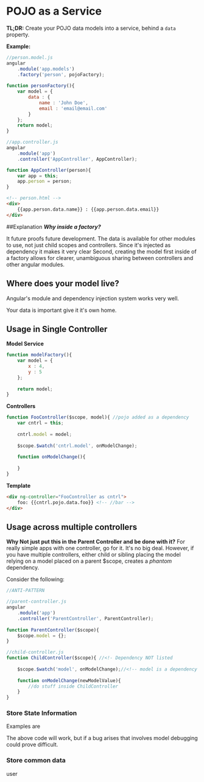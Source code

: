 # POJO as a Service

**TL;DR:** Create your POJO data models into a service, behind a ```data``` property.

**Example:**
```javascript
//person.model.js
angular
	.module('app.models')
	.factory('person', pojoFactory);
	
function personFactory(){
	var model = {
		data : {
			name : 'John Doe',
			email : 'email@email.com'
		}
	};
	return model;
}
```
```javascript
//app.controller.js
angular
	.module('app')
	.controller('AppController', AppController);

function AppController(person){
	var app = this;
	app.person = person;
}
```
```html
<!-- person.html -->
<div>
	{{app.person.data.name}} : {{app.person.data.email}}
</div>
```

##Explanation
***Why inside a factory?***

It future proofs future development.
The data is available for other modules to use, not just child scopes and controllers.
Since it's injected as dependency it makes it very clear
Second, creating the model first inside of a factory allows for clearer, unambiguous sharing between controllers and other angular modules.



## Where does your model live?
Angular's module and dependency injection system works very well.

Your data is important give it it's own home.




## Usage in Single Controller

**Model Service**
```javascript
function modelFactory(){
	var model = {
		x : 4,
		y : 5
	};
	
	return model;
}
```

**Controllers**
```javascript
function FooController($scope, model){ //pojo added as a dependency
	var cntrl = this;
	
	cntrl.model = model;
	
	$scope.$watch('cntrl.model', onModelChange);
	
	function onModelChange(){
		
	}
}
```

**Template**
```html
<div ng-controller="FooController as cntrl">
	foo: {{cntrl.pojo.data.foo}} <!-- //bar -->
</div>
```

## Usage across multiple controllers


**Why Not just put this in the Parent Controller and be done with it?**
For really simple apps with one controller, go for it. It's no big deal. 
However, if you have multiple controllers, either child or sibling placing the model
relying on a model placed on a parent $scope, creates a *phantom* dependency.

Consider the following:

```javascript
//ANTI-PATTERN

//parent-controller.js
angular
	.module('app')
	.controller('ParentController', ParentController);
	
function ParentController($scope){
	$scope.model = {};
}

//child-controller.js
function ChildController($scope){ //<!- Dependency NOT listed
	
	$scope.$watch('model', onModelChange);//<!-- model is a dependency
	
	function onModelChange(newModelValue){
		//do stuff inside ChildController
	}
}
```
### Store State Information
Examples are 

The above code will work, but if a bug arises that involves model debugging could prove difficult.

### Store common data
user